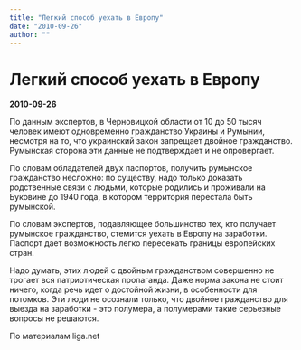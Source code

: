 ```yaml
---
title: "Легкий способ уехать в Европу"
date: "2010-09-26"
author: ""
---
```


# Легкий способ уехать в Европу

**2010-09-26** 

По данным экспертов, в Черновицкой области от 10 до 50 тысяч человек имеют одновременно гражданство Украины и Румынии, несмотря на то, что украинский закон запрещает двойное гражданство. Румынская сторона эти данные не подтверждает и не опровергает.

По словам обладателей двух паспортов, получить румынское гражданство несложно: по существу, надо только доказать родственные связи с людьми, которые родились и проживали на Буковине до 1940 года, в котором территория перестала быть румынской.

По словам экспертов, подавляющее большинство тех, кто получает румынское гражданство, стемится уехать в Европу на заработки. Паспорт дает возможность легко пересекать границы европейских стран.

Надо думать, этих людей с двойным гражданством совершенно не трогает вся патриотическая пропаганда. Даже норма закона не стоит ничего, когда речь идет о достойной жизни, в особенности для потомков. Эти люди не осознали только, что двойное гражданство для выезда на заработки - это полумера, а полумерами такие серьезные вопросы не решаются.

По материалам liga.net